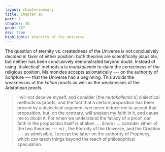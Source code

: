 ```yaml
---
layout: chaptersummary
title: Chapter 16
part: 2
chapter: 16
pnum: 357
nav: true
highlights: eternity of the universe
---
```


The question of eternity vs. createdness of the Universe is not conclusively decided in favor of either position: both theories are scientifically plausible, but neither has been conclusively demonstrated beyond doubt. Instead of using 'dialectical' methods a la _mutakallemin_ to claim the correctness of the religious position, Maimonides accepts axiomatically --- on the authority of Scripture --- that the Universe had a beginning. This avoids the weaknesses of the _kalam_ proofs as well as the weaknesses of the Aristotlean proofs. 

> I will not deceive myself, and consider [the _mutakallemin_'s] dialectical methods as proofs; and the fact that a certain proposition has been proved by a dialectical argument win never induce me to accept that proposition, but, on the contrary, will weaken my faith in it, and cause me to doubt it. For when we understand the fallacy of a proof, our faith in the proposition itself is shaken. ... Since I ... consider either of the two theories --- viz., the Eternity of the Universe, and the Creation --- as admissible, I accept the latter on the authority of Prophecy, which can teach things beyond the reach of philosophical speculation.
